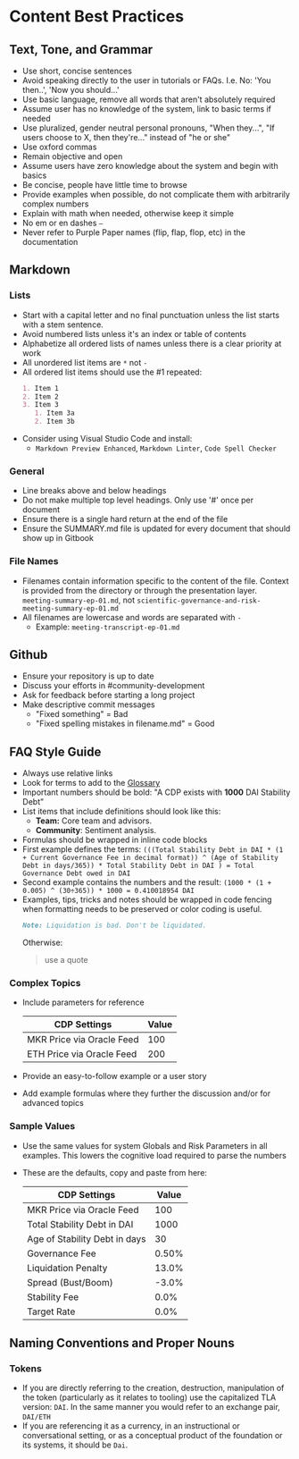 # Content Best Practices

## Text, Tone, and Grammar

* Use short, concise sentences
* Avoid speaking directly to the user in tutorials or FAQs. I.e. No: 'You then..', 'Now you should...'
* Use basic language, remove all words that aren't absolutely required
* Assume user has no knowledge of the system, link to basic terms if needed
* Use pluralized, gender neutral personal pronouns, "When they...", "If users choose to X, then they're..." instead of "he or she"
* Use oxford commas
* Remain objective and open
* Assume users have zero knowledge about the system and begin with basics
* Be concise, people have little time to browse
* Provide examples when possible, do not complicate them with arbitrarily complex numbers
* Explain with math when needed, otherwise keep it simple
* No em or en dashes `—`
* Never refer to Purple Paper names (flip, flap, flop, etc) in the documentation

## Markdown

### Lists

* Start with a capital letter and no final punctuation unless the list starts with a stem sentence.
* Avoid numbered lists unless it's an index or table of contents
* Alphabetize all ordered lists of names unless there is a clear priority at work
* All unordered list items are `*` not `-`
* All ordered list items should use the #1 repeated:
    ```markdown
    1. Item 1
    2. Item 2
    3. Item 3
       1. Item 3a
       2. Item 3b
    ```
* Consider using Visual Studio Code and install:
  * `Markdown Preview Enhanced`, `Markdown Linter`, `Code Spell Checker`

### General

* Line breaks above and below headings
* Do not make multiple top level headings. Only use '#' once per document
* Ensure there is a single hard return at the end of the file
* Ensure the SUMMARY.md file is updated for every document that should show up in Gitbook

### File Names

* Filenames contain information specific to the content of the file. Context is provided from the directory or through the presentation layer.
    `meeting-summary-ep-01.md`, not `scientific-governance-and-risk-meeting-summary-ep-01.md`
* All filenames are lowercase and words are separated with `-`
  * Example: `meeting-transcript-ep-01.md`

## Github

* Ensure your repository is up to date
* Discuss your efforts in #community-development
* Ask for feedback before starting a long project
* Make descriptive commit messages
  * "Fixed something" = Bad
  * "Fixed spelling mistakes in filename.md" = Good

## FAQ Style Guide

* Always use relative links 
* Look for terms to add to the [Glossary](../faqs/glossary.md)
* Important numbers should be bold: "A CDP exists with **1000** DAI Stability Debt"
* List items that include definitions should look like this:
  * **Team:** Core team and advisors.
  * **Community**: Sentiment analysis.
* Formulas should be wrapped in inline code blocks
* First example defines the terms:
    `(((Total Stability Debt in DAI * (1 + Current Governance Fee in decimal format)) ^ (Age of Stability Debt in days/365)) * Total Stability Debt in DAI ) = Total Governance Debt owed in DAI`
* Second example contains the numbers and the result:
    `(1000 * (1 + 0.005) ^ (30÷365)) * 1000 = 0.410018954 DAI`
* Examples, tips, tricks and notes should be wrapped in code fencing when formatting needs to be preserved or color coding is useful.
    ```markdown
    Note: Liquidation is bad. Don't be liquidated.
    ```
    Otherwise:
    > use a quote

### Complex Topics

* Include parameters for reference

    | CDP Settings |Value |
    |--|--|
    | MKR Price via Oracle Feed | 100 |
    | ETH Price via Oracle Feed | 200 |

* Provide an easy-to-follow example or a user story
* Add example formulas where they further the discussion and/or for advanced topics

### Sample Values

* Use the same values for system Globals and Risk Parameters in all examples. This lowers the cognitive load required to parse the numbers
* These are the defaults, copy and paste from here:

    | CDP Settings |Value |
    |--|--|
    | MKR Price via Oracle Feed | 100 |
    | Total Stability Debt in DAI | 1000 |
    | Age of Stability Debt in days | 30 |
    | Governance Fee | 0.50% |
    | Liquidation Penalty | 13.0% |
    | Spread (Bust/Boom) | -3.0% |
    | Stability Fee | 0.0% |
    | Target Rate | 0.0%  |

## Naming Conventions and Proper Nouns

### Tokens

* If you are directly referring to the creation, destruction, manipulation of the token (particularly as it relates to tooling) use the capitalized TLA version: `DAI`. In the same manner you would refer to an exchange pair, `DAI/ETH`
* If you are referencing it as a currency, in an instructional or conversational setting, or as a conceptual product of the foundation or its systems, it should be `Dai`.
